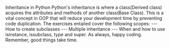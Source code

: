 Inheritance in Python
Python's inheritance is where a class(Derived class) acquires the attributes and methods of another class(Base Class).
This is a vital concept in OOP that will reduce your development time by preventing code duplication.
The exercises entailed cover the following scopes:
--- How to create subclasses
--- Multiple inheritance
--- When and how to use isinstance, issubclass, type and super.
As always, happy coding. Remember, good things take time.
